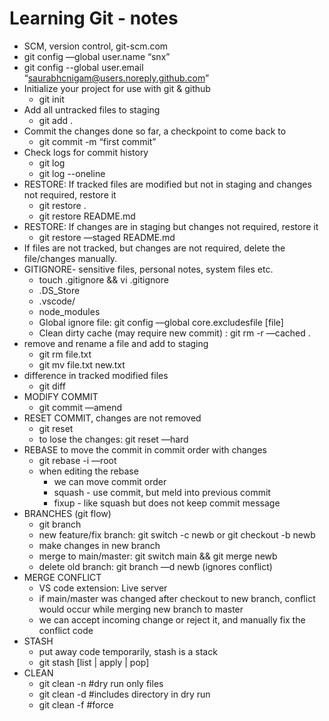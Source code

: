 
Learning Git - notes
============================
* SCM, version control, git-scm.com 
* git config —global user.name “snx”
* git config --global user.email “saurabhcnigam@users.noreply.github.com”
* Initialize your project for use with git & github
    * git init
* Add all untracked files to staging
    * git add .
* Commit the changes done so far, a checkpoint to come back to
    * git commit -m “first commit”
* Check logs for commit history
    * git log
    * git log --oneline  
* RESTORE: If tracked files are modified but not in staging and changes not required, restore it
    * git restore .
    * git restore README.md
* RESTORE: If changes are in staging but changes not required, restore it
    * git restore —staged README.md
* If files are not tracked, but changes are not required, delete the file/changes manually.
* GITIGNORE- sensitive files, personal notes, system files etc.
    * touch .gitignore && vi .gitignore
    * .DS_Store
    * .vscode/
    * node_modules
    * Global ignore file: git config —global core.excludesfile [file]
    * Clean dirty cache (may require new commit) : git rm -r —cached .
* remove and rename a file and add  to staging
    * git rm file.txt
    * git mv file.txt new.txt
* difference in tracked modified files 
    * git diff
* MODIFY COMMIT
    * git commit —amend
* RESET COMMIT, changes are not removed
    * git reset <commit to point HEAD to>
    * to lose the changes: git reset —hard <commit to point HEAD to>
* REBASE to move the commit in commit order with changes
    * git rebase -i —root
    * when editing the rebase 
        * we can move commit order
        * squash - use commit, but meld into previous commit
        * fixup - like squash but does not keep commit message
* BRANCHES (git flow)
    * git branch
    * new feature/fix branch: git switch -c newb or git checkout -b newb
    * make changes in new branch
    * merge to main/master: git switch main && git merge newb
    * delete old branch: git branch —d newb (ignores conflict)
* MERGE CONFLICT
    * VS code extension: Live server
    * if main/master was changed after checkout to new branch, conflict would occur while merging new branch to master
    * we can accept incoming change or reject it, and manually fix the conflict code
* STASH
    * put away code temporarily, stash is a stack
    * git stash [list | apply | pop]
* CLEAN
    * git clean -n #dry run only files
    * git clean -d #includes directory in dry run
    * git clean -f #force







